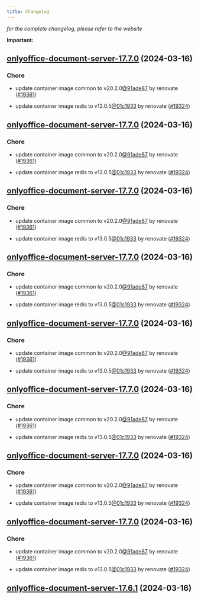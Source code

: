 ```yaml
---
title: Changelog
---
```



*for the complete changelog, please refer to the website*

**Important:**


## [onlyoffice-document-server-17.7.0](https://github.com/truecharts/charts/compare/onlyoffice-document-server-17.6.0...onlyoffice-document-server-17.7.0) (2024-03-16)

### Chore



- update container image common to v20.2.0[@91ade87](https://github.com/91ade87) by renovate ([#19361](https://github.com/truecharts/charts/issues/19361))

- update container image redis to v13.0.5[@01c1933](https://github.com/01c1933) by renovate ([#19324](https://github.com/truecharts/charts/issues/19324))


## [onlyoffice-document-server-17.7.0](https://github.com/truecharts/charts/compare/onlyoffice-document-server-17.6.0...onlyoffice-document-server-17.7.0) (2024-03-16)

### Chore



- update container image common to v20.2.0[@91ade87](https://github.com/91ade87) by renovate ([#19361](https://github.com/truecharts/charts/issues/19361))

- update container image redis to v13.0.5[@01c1933](https://github.com/01c1933) by renovate ([#19324](https://github.com/truecharts/charts/issues/19324))


## [onlyoffice-document-server-17.7.0](https://github.com/truecharts/charts/compare/onlyoffice-document-server-17.6.0...onlyoffice-document-server-17.7.0) (2024-03-16)

### Chore



- update container image common to v20.2.0[@91ade87](https://github.com/91ade87) by renovate ([#19361](https://github.com/truecharts/charts/issues/19361))

- update container image redis to v13.0.5[@01c1933](https://github.com/01c1933) by renovate ([#19324](https://github.com/truecharts/charts/issues/19324))


## [onlyoffice-document-server-17.7.0](https://github.com/truecharts/charts/compare/onlyoffice-document-server-17.6.0...onlyoffice-document-server-17.7.0) (2024-03-16)

### Chore



- update container image common to v20.2.0[@91ade87](https://github.com/91ade87) by renovate ([#19361](https://github.com/truecharts/charts/issues/19361))

- update container image redis to v13.0.5[@01c1933](https://github.com/01c1933) by renovate ([#19324](https://github.com/truecharts/charts/issues/19324))


## [onlyoffice-document-server-17.7.0](https://github.com/truecharts/charts/compare/onlyoffice-document-server-17.6.0...onlyoffice-document-server-17.7.0) (2024-03-16)

### Chore



- update container image common to v20.2.0[@91ade87](https://github.com/91ade87) by renovate ([#19361](https://github.com/truecharts/charts/issues/19361))

- update container image redis to v13.0.5[@01c1933](https://github.com/01c1933) by renovate ([#19324](https://github.com/truecharts/charts/issues/19324))


## [onlyoffice-document-server-17.7.0](https://github.com/truecharts/charts/compare/onlyoffice-document-server-17.6.0...onlyoffice-document-server-17.7.0) (2024-03-16)

### Chore



- update container image common to v20.2.0[@91ade87](https://github.com/91ade87) by renovate ([#19361](https://github.com/truecharts/charts/issues/19361))

- update container image redis to v13.0.5[@01c1933](https://github.com/01c1933) by renovate ([#19324](https://github.com/truecharts/charts/issues/19324))


## [onlyoffice-document-server-17.7.0](https://github.com/truecharts/charts/compare/onlyoffice-document-server-17.6.0...onlyoffice-document-server-17.7.0) (2024-03-16)

### Chore



- update container image common to v20.2.0[@91ade87](https://github.com/91ade87) by renovate ([#19361](https://github.com/truecharts/charts/issues/19361))

- update container image redis to v13.0.5[@01c1933](https://github.com/01c1933) by renovate ([#19324](https://github.com/truecharts/charts/issues/19324))


## [onlyoffice-document-server-17.7.0](https://github.com/truecharts/charts/compare/onlyoffice-document-server-17.6.0...onlyoffice-document-server-17.7.0) (2024-03-16)

### Chore



- update container image common to v20.2.0[@91ade87](https://github.com/91ade87) by renovate ([#19361](https://github.com/truecharts/charts/issues/19361))

- update container image redis to v13.0.5[@01c1933](https://github.com/01c1933) by renovate ([#19324](https://github.com/truecharts/charts/issues/19324))


## [onlyoffice-document-server-17.6.1](https://github.com/truecharts/charts/compare/onlyoffice-document-server-17.6.0...onlyoffice-document-server-17.6.1) (2024-03-16)
